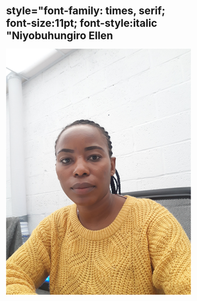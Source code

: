 # style="font-family: times, serif; font-size:11pt; font-style:italic "Niyobuhungiro Ellen 
![image](mypic.jpg)